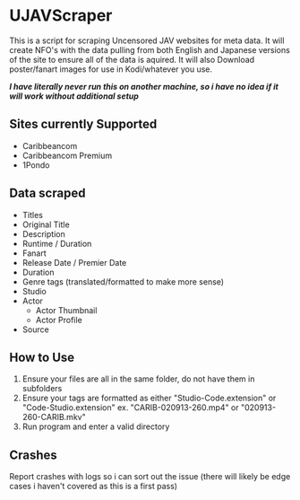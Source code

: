 # UJAVScraper
This is a script for scraping Uncensored JAV websites for meta data. It will create NFO's with the data pulling from both English and Japanese versions of the site to ensure all of the data is aquired. It will also Download poster/fanart images for use in Kodi/whatever you use.

___I have literally never run this on another machine, so i have no idea if it will work without additional setup___

## Sites currently Supported
* Caribbeancom
* Caribbeancom Premium
* 1Pondo

## Data scraped
* Titles
* Original Title
* Description 
* Runtime / Duration
* Fanart
* Release Date / Premier Date
* Duration
* Genre tags (translated/formatted to make more sense)
* Studio
* Actor
  * Actor Thumbnail
  * Actor Profile
* Source
  
## How to Use
1. Ensure your files are all in the same folder, do not have them in subfolders
2. Ensure your tags are formatted as either "Studio-Code.extension" or "Code-Studio.extension" ex. "CARIB-020913-260.mp4" or "020913-260-CARIB.mkv"
3. Run program and enter a valid directory
  
## Crashes
Report crashes with logs so i can sort out the issue (there will likely be edge cases i haven't covered as this is a first pass)
